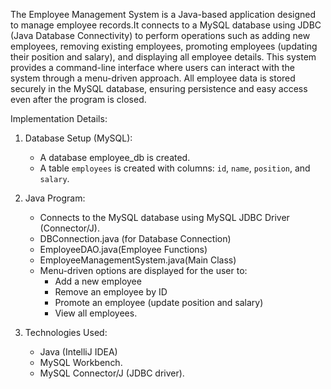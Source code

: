 The Employee Management System is a Java-based application designed to manage employee records.It connects to a MySQL database using JDBC (Java Database Connectivity) to perform operations such as adding new employees, removing existing employees, promoting employees (updating their position and salary), and displaying all employee details.
This system provides a command-line interface where users can interact with the system through a menu-driven approach.
All employee data is stored securely in the MySQL database, ensuring persistence and easy access even after the program is closed.

Implementation Details:

1. Database Setup (MySQL):
   - A database employee_db is created.
   - A table `employees` is created with columns: `id`, `name`, `position`, and `salary`.

2. Java Program:
   - Connects to the MySQL database using MySQL JDBC Driver (Connector/J).
   - DBConnection.java (for Database Connection)
   - EmployeeDAO.java(Employee Functions)
   - EmployeeManagementSystem.java(Main Class)
   - Menu-driven options are displayed for the user to:
     - Add a new employee
     - Remove an employee by ID
     - Promote an employee (update position and salary)
     - View all employees.

3. Technologies Used:
   - Java (IntelliJ IDEA)
   - MySQL Workbench.
   - MySQL Connector/J (JDBC driver).
